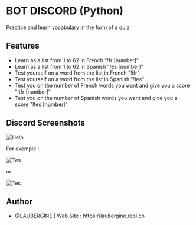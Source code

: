 # BOT DISCORD (Python)
Practice and learn vocabulary in the form of a quiz


## Features

- Learn as a list from 1 to 62 in French "!fr [number]"
- Learn as a list from 1 to 62 in Spanish "!es [number]"
- Test yourself on a word from the list in French "!ifr"
- Test yourself on a word from the list in Spanish "!ies"
- Test you on the number of French words you want and give you a score "!tfr [number]"
- Test you on the number of Spanish words you want and give you a score "!tes [number]"

## Discord Screenshots

![Help](https://cdn.discordapp.com/attachments/971848489480884244/1041505862721753159/image.png)

For exemple :

![Tes](https://cdn.discordapp.com/attachments/971848489480884244/1041506439706980462/image.png)

or

![Tes](https://cdn.discordapp.com/attachments/971848489480884244/1041507174599376937/image.png)
## Author

- [@LAUBERGINE](https://www.github.com/LAUBERGINE)
    | Web Site : https://laubergine.repl.co


